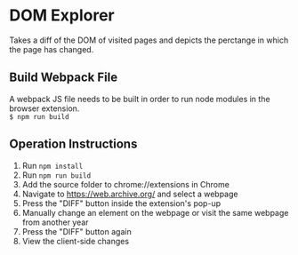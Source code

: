 # DOM Explorer
Takes a diff of the DOM of visited pages and depicts the perctange in which the page has changed.

## Build Webpack File
A webpack JS file needs to be built in order to run node modules in the browser extension. <br>
`$ npm run build`

## Operation Instructions
1. Run `npm install`
2. Run `npm run build`
3. Add the source folder to chrome://extensions in Chrome
4. Navigate to https://web.archive.org/ and select a webpage
5. Press the "DIFF" button inside the extension's pop-up
6. Manually change an element on the webpage or visit the same webpage from another year
7. Press the "DIFF" button again
8. View the client-side changes